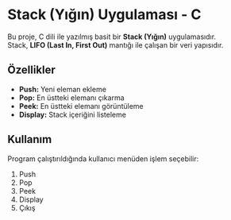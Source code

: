 
# Stack (Yığın) Uygulaması - C

Bu proje, C dili ile yazılmış basit bir **Stack (Yığın)** uygulamasıdır.  
Stack, **LIFO (Last In, First Out)** mantığı ile çalışan bir veri yapısıdır.

## Özellikler
- **Push:** Yeni eleman ekleme
- **Pop:** En üstteki elemanı çıkarma
- **Peek:** En üstteki elemanı görüntüleme
- **Display:** Stack içeriğini listeleme

## Kullanım
Program çalıştırıldığında kullanıcı menüden işlem seçebilir:
1. Push
2. Pop
3. Peek
4. Display
5. Çıkış
